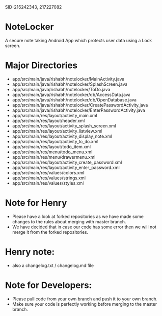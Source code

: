 SID-216242343, 217227082
# NoteLocker
A secure note taking Android App which protects user data using a Lock screen.
# Major Directories
- app/src/main/java/rishabh/notelocker/MainActivity.java
- app/src/main/java/rishabh/notelocker/SplashScreen.java
- app/src/main/java/rishabh/notelocker/ToDo.java
- app/src/main/java/rishabh/notelocker/db/AccessData.java
- app/src/main/java/rishabh/notelocker/db/OpenDatabase.java
- app/src/main/java/rishabh/notelocker/CreatePasswordActivity.java
- app/src/main/java/rishabh/notelocker/EnterPasswordActivity.java
- app/src/main/res/layout/activity_main.xml
- app/src/main/res/layout/header.xml
- app/src/main/res/layout/activity_splash_screen.xml
- app/src/main/res/layout/activity_listview.xml
- app/src/main/res/layout/activity_display_note.xml
- app/src/main/res/layout/activity_to_do.xml
- app/src/main/res/layout/todo_item.xml
- app/src/main/res/menu/todo_menu.xml
- app/src/main/res/menu/drawermenu.xml
- app/src/main/res/layout/activity_create_password.xml
- app/src/main/res/layout/activity_enter_password.xml
- app/src/main/res/values/colors.xml
- app/src/main/res/values/strings.xml
- app/src/main/res/values/styles.xml

# Note for Henry
- Please have a look at forked repositories as we have made some changes to the rules about merging with master branch.
- We have decided that in case our code has some error then we will not merge it from the forked repositories.

# Henry note:
- also a changelog.txt / changelog.md file

# Note for Developers:
- Please pull code from your own branch and push it to your own branch.
- Make sure your code is perfectly working before merging to the master branch.
